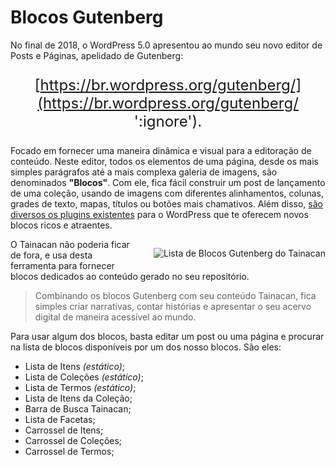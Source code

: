 # Blocos Gutenberg

No final de 2018, o WordPress 5.0 apresentou ao mundo seu novo editor de Posts e Páginas, apelidado de Gutenberg: 

<div style="text-align: center; font-size: 1.5rem;">

[https://br.wordpress.org/gutenberg/](https://br.wordpress.org/gutenberg/ ':ignore').

</div>

Focado em fornecer uma maneira dinâmica e visual para a editoração de conteúdo. Neste editor, todos os elementos de uma página, desde os mais simples parágrafos até a mais complexa galeria de imagens, são denominados **"Blocos"**. Com ele, fica fácil construir um post de lançamento de uma coleção, usando de imagens com diferentes alinhamentos, colunas, grades de texto, mapas, títulos ou botões mais chamativos. Além disso, [são diversos os plugins existentes](https://br.wordpress.org/plugins/browse/blocks/ ':ignore') para o WordPress que te oferecem novos blocos ricos e atraentes.

<div style="float: right; margin-left: 32px;">

![Lista de Blocos Gutenberg do Tainacan](/_assets/images/gutenberg-blocks-list.jpg ':size=450')

</div>

O Tainacan não poderia ficar de fora, e usa desta ferramenta para fornecer blocos dedicados ao conteúdo gerado no seu repositório. 

> Combinando os blocos Gutenberg com seu conteúdo Tainacan, fica simples criar narrativas, contar histórias e apresentar o seu acervo digital de maneira acessível ao mundo.

Para usar algum dos blocos, basta editar um post ou uma página e procurar na lista de blocos disponíveis por um dos nosso blocos. São eles:

* Lista de Itens *(estático)*;
* Lista de Coleções *(estático)*;
* Lista de Termos *(estático)*;
* Lista de Itens da Coleção;
* Barra de Busca Tainacan;
* Lista de Facetas;
* Carrossel de Itens;
* Carrossel de Coleções;
* Carrossel de Termos;